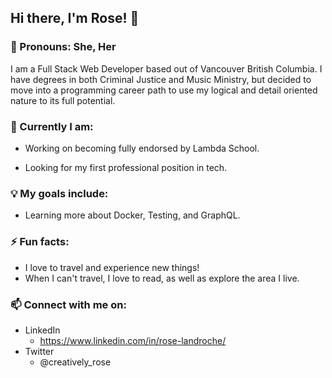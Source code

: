 <!--
**roselandroche/roselandroche** is a ✨ _special_ ✨ repository because its `README.md` (this file) appears on your GitHub profile.

Here are some ideas to get you started:
- 👯 I’m looking to collaborate on ...
- 🤔 I’m looking for help with ...
- 💬 Ask me about ...
-->

## Hi there, I'm Rose!  👋
### :woman: Pronouns: She, Her

I am a Full Stack Web Developer based out of Vancouver British Columbia. I have degrees in both Criminal Justice and Music Ministry, but decided to move into a programming career path to use my logical and detail oriented nature to its full potential.

### 🌱 Currently I am:

- Working on becoming fully endorsed by Lambda School.

- Looking for my first professional position in tech.

### 💡 My goals include:

- Learning more about Docker, Testing, and GraphQL.

### ⚡ Fun facts:

- I love to travel and experience new things!
- When I can't travel, I love to read, as well as explore the area I live.

### 📫  Connect with me on:
- LinkedIn
  - https://www.linkedin.com/in/rose-landroche/
- Twitter
  - @creatively_rose
